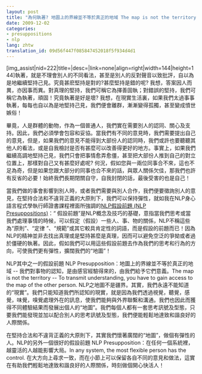 ```yaml
---
layout: post
title: "為何執著? 地圖上的界線並不等於真正的地域 The map is not the territory"
date: 2009-12-02
categories:
- presuppositions
- nlp
lang: zhtw
translation_id: 09d56f447f085847452018f5f934d4d1
---
```

<!--break-->
<p>[img_assist|nid=222|title=|desc=|link=none|align=right|width=144|height=144]執著，就是不理會別人的不同看法，甚至是別人的反對聲音以致批評，自以為是地繼續堅持己見。究竟甚麽堅持是對的?甚麼堅持是錯的呢? 我想，答案因人而異，亦因事而異。對真理的堅持，我們可稱它為擇善固執；對錯誤的堅持，我們可稱它為執著，頑固！究竟執著是好是壞? 我想，在現實生活裏，如果我們太過事事執著，每每也自以為是地堅持己見，我們便會離群，漸漸變得孤獨，甚至變成憤世嫉俗！ </p>

<p>畢竟，人是群體的動物，作為一個普通人，我們實在需要別人的認同、關心及支持。因此，我們必須學會包容和妥協。當我們有不同的意見時，我們需要提出自己的意見，但是，如果我們的意見不能得到大部份人的認同時，我們或許也要聽聽其他人的看法，或是自我檢討是否有甚麼可以改善得更好的地方。事實上，如果我們繼續高調地堅持己見，我們只會把事情愈弄愈僵，甚至把大部份人推到自己的對立位置上，那樣對自己又有甚麼好處呢? 何況，假如您與一兩位同事合不來，這也不足為奇，但是如果您跟大部分的同事也合不來的話，與眾人關係欠佳，那我們也許有反省的必要！始終我們長期閉關自守，自我封閉的話，最後受害的也是自己！</p>

<p>當我們做的事會影響到別人時，或者我們需要與別人合作，我們便要徵詢別人的意見，在堅持合法和不違背正義的大原則下，我們可以保持彈性，就如我在NLP身心語言程式學執行師證書課程裡面所強調的<a href="/articles/nlp/presuppositions" target="_new">NLP假設前題 (NLP Presuppositions)</a>：“ 假設前題”是NLP概念及技巧的基礎，意指當我們思考或當我們處理事情的時候，可以假定（假設）一些人、事、物的關係，NLP不稱這些為“原則”、“定律 ”、“規範”或其它較具肯定性的詞語，而是假設的前題而已！因為NLP的精神並非去找出真理或是堅持甚麼是真理，因而可以避免空泛的爭拗或者過於僵硬的執著。因此，假如我們可以用這些假設前題去作為我們的思考和行為的方向，可使我們更有彈性，擴闊我們的“地圖”！</p>

<p>NLP其中之一的假設前題 NLP Presupposition：地圖上的界線並不等於真正的地域 -- 我們對事物的認知，是由感官經驗得來的，由我們給予它們意義。The map is not the territory -- To transmit understanding, you have to gain access to the map of the other person. NLP之地圖不是疆界。其實，我們永遠不能知道的“現實”。我們只能知道我們所認知的現實，就是因為我們透過視覺，聽覺，感覺，味覺，嗅覺處理外在的訊息，使我們能夠與外界聯繫和溝通。我們也因此而獲得不同體驗結果而發展出個人的“地圖”。我們每個人都有一套思考訊號及型態，只要我們能發現並加以配合別人的思考訊號及型態，我們便能輕鬆地達致和諧良好的人際關係。</p>

<p>在堅持合法和不違背正義的大原則下，其實我們懷著廣闊的“地圖”，做個有彈性的人。NLP的另外一個很好的假設前題 NLP Presupposition：在任何一個系統裡，越靈活的人越能影響大局。In any system, the most flexible person has the control. 在大方向上尋求一致，而在小節上可以保留各自不同的意見和做法，這實在有助我們輕鬆地達致和諧良好的人際關係，時刻做個開心快活人！</p>
